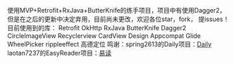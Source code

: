 ﻿使用MVP+Retrofit+RxJava+ButterKnife的练手项目，项目中有使用Dagger2，但是在之后的更新中决定弃用，目前尚未更改，欢迎各位star，fork，
提issues！
目前使用到的库：
	Retrofit
	OkHttp
	RxJava
	ButterKnife
	Dagger2		
	CircleImageView
	Recyclerview
	CardView
	Design
	Appcompat
	Glide
	WheelPicker
	rippleeffect
	高德定位
鸣谢：spring2613的Daily项目：[Daily](https://github.com/spring2613/Daily)  
      laotan7237的EasyReader项目：[易读](https://github.com/laotan7237/EasyReader)